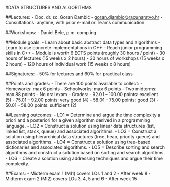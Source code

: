 #DATA STRUCTURES AND ALGORITHMS

##Lectures:
	- Doc. dr. sc. Goran Đambić
	- goran.djambic@racunarstvo.hr
	- Consultations: anytime, with prior e-mail or Teams
	  communication

##Workshops:
	- Daniel Bele, p.m. comp.ing

##Module goals:
	- Learn about basic abstract data types and algorithms
	- Learn to use concrete implementations in C++
	- Reach junior programming skills in C++
	- Module is worth 6 ECTS points (roughly 30 hours / point)
		- 30 hours of lectures (15 weeks x 2 hours)
		- 30 hours of workshops (15 weeks x 2 hours)
		- 120 hours of individual work (15 weeks x 8 hours)

##Signatures:
	- 50% for lectures and 60% for practical class

##Points and grades:
	- There are 100 points available to collect:
		- Homeworks: max 6 points
		- Schoolworks: max 6 points
		- Two midterms: max 88 points
		- No oral exam
	- Grades:
		- 92.01 – 100.00 points: excellent (5)
		- 75.01 – 92.00 points: very good (4)
		- 58.01 – 75.00 points: good (3)
		- 50.01 – 58.00 points: sufficient (2)

##Learning outcomes:
	- LO1 = Determine and argue the time complexity a priori
		and a posteriori for a given algorithm derived in a
		programming language.
	- LO2 = Construct a solution using linear data structures (list,
		linked list, stack, queue) and associated algorithms.
	- LO3 = Construct a solution using hierarchical data
		structures (tree, heap, priority queue) and
		associated algorithms.
	- LO4 = Construct a solution using tree-based dictionaries
		and associated algorithms.
	- LO5 = Describe sorting and search algorithms and
		construct a solution based on sorting and search
		algorithms.
	- LO6 = Create a solution using addressing techniques and
		argue their time complexity.

##Exams:
	- Midterm exam 1 (MI1) covers LOs 1 and 2
		- After week 8
	- Midterm exam 2 (MI2) covers LOs 3, 4, 5 and 6
		- After week 15
